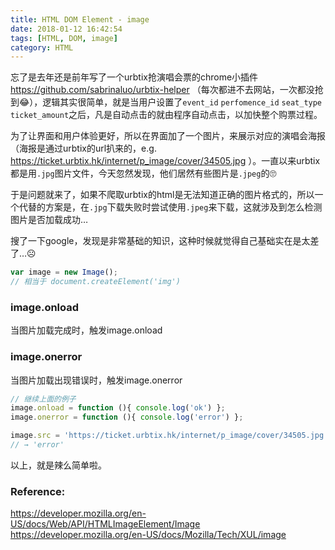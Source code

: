 ```yaml
---
title: HTML DOM Element - image
date: 2018-01-12 16:42:54
tags: [HTML, DOM, image]
category: HTML
---
```

忘了是去年还是前年写了一个urbtix抢演唱会票的chrome小插件 https://github.com/sabrinaluo/urbtix-helper （每次都进不去网站，一次都没抢到😂），逻辑其实很简单，就是当用户设置了`event_id` `perfomence_id` `seat_type` `ticket_amount`之后，凡是自动点击的就由程序自动点击，以加快整个购票过程。

为了让界面和用户体验更好，所以在界面加了一个图片，来展示对应的演唱会海报（海报是通过urbtix的url扒来的，e.g. https://ticket.urbtix.hk/internet/p_image/cover/34505.jpg ）。一直以来urbtix都是用`.jpg`图片文件，今天忽然发现，他们居然有些图片是`.jpeg`的🙄

于是问题就来了，如果不爬取urbtix的html是无法知道正确的图片格式的，所以一个代替的方案是，在`.jpg`下载失败时尝试使用`.jpeg`来下载，这就涉及到怎么检测图片是否加载成功…

搜了一下google，发现是非常基础的知识，这种时候就觉得自己基础实在是太差了…☹

``` javascript
var image = new Image();
// 相当于 document.createElement('img')
```
### image.onload
当图片加载完成时，触发image.onload

### image.onerror 
当图片加载出现错误时，触发image.onerror

``` javascript
// 继续上面的例子
image.onload = function (){ console.log('ok') };
image.onerror = function (){ console.log('error') };

image.src = 'https://ticket.urbtix.hk/internet/p_image/cover/34505.jpg';
// → 'error'
```

以上，就是辣么简单啦。

### Reference:
https://developer.mozilla.org/en-US/docs/Web/API/HTMLImageElement/Image
https://developer.mozilla.org/en-US/docs/Mozilla/Tech/XUL/image